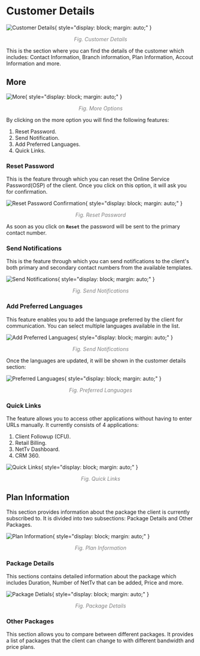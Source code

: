 # Customer Details
![Customer Details](img/customer-details.png){ style="display: block; margin: auto;" }

<div align="center">
<i style="font-size: 14px; color: grey;">Fig. Customer Details</i>
</div>

This is the section where you can find the details of the customer which includes: Contact Information, Branch information, Plan Information, Accout Information and more.

## More

![More](img/more-options.png){ style="display: block; margin: auto;" }

<div align="center">
<i style="font-size: 14px; color: grey;">Fig. More Options</i>
</div>

By clicking on the more option you will find the following features:

1. Reset Password.
1. Send Notification.
1. Add Preferred Languages.
1. Quick Links.

### Reset Password

This is the feature through which you can reset the Online Service Password(OSP) of the client. Once you click on this option, it will ask you for confirmation.

![Reset Password Confirmation](img/reset-password-prompt.png){ style="display: block; margin: auto;" }

<div align="center">
<i style="font-size: 14px; color: grey;">Fig. Reset Password</i>
</div>

As soon as you click on **`Reset`** the password will be sent to the primary contact number.

### Send Notifications

This is the feature through which you can send notifications to the client's both primary and secondary contact numbers from the available templates. 

![Send Notifications](img/send-notifications.png){ style="display: block; margin: auto;" }

<div align="center">
<i style="font-size: 14px; color: grey;">Fig. Send Notifications</i>
</div>

### Add Preferred Languages

This feature enables you to add the language preferred by the client for communication. You can select multiple languages available in the list.

![Add Preferred Languages](img/add-preferred-languages.png){ style="display: block; margin: auto;" }

<div align="center">
<i style="font-size: 14px; color: grey;">Fig. Send Notifications</i>
</div>

Once the languages are updated, it will be shown in the customer details section:

![Preferred Languages](img/preferred-languages.png){ style="display: block; margin: auto;" }

<div align="center">
<i style="font-size: 14px; color: grey;">Fig. Preferred Languages</i>
</div>


### Quick Links

The feature allows you to access other applications without having to enter URLs manually. It currently consists of 4 applications:

1. Client Followup (CFU).
1. Retail Billing.
1. NetTv Dashboard.
1. CRM 360.


<!-- NEED TO CHANGE IMAGE -->
![Quick Links](img/customer-quick-links.png){ style="display: block; margin: auto;" }

<div align="center">
<i style="font-size: 14px; color: grey;">Fig. Quick Links</i>
</div>

## Plan Information

This section provides information about the package the client is currently subscribed to. It is divided into two subsections: Package Details and Other Packages.

![Plan Information](img/plan-information.png){ style="display: block; margin: auto;" }

<div align="center">
<i style="font-size: 14px; color: grey;">Fig. Plan Information</i>
</div>

### Package Details
 This sections contains detailed information about the package which includes Duration, Number of NetTv that can be added, Price and more.

![Package Detials](img/package-details.png){ style="display: block; margin: auto;" }

<div align="center">
<i style="font-size: 14px; color: grey;">Fig. Package Details</i>
</div>

### Other Packages
 This section allows you to compare between different packages. It provides a list of packages that the client can change to with different bandwidth and price plans.

